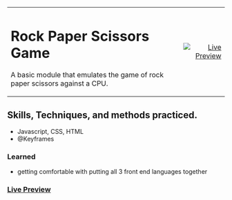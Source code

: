
<table>
<tr>
<td>

# Rock Paper Scissors Game

A basic module that emulates the game of rock paper scissors against a CPU. 


</td>
<td align="right">

[![Live Preview](./imgs/livePreview.png)](https://mauparra80.github.io/Rock-Paper-Scissors/)

</td>
</tr>
</table>


## Skills, Techniques, and methods practiced.

- Javascript, CSS, HTML
- @Keyframes

### Learned

- getting comfortable with putting all 3 front end languages together


### [Live Preview](https://mauparra80.github.io/Rock-Paper-Scissors/)




